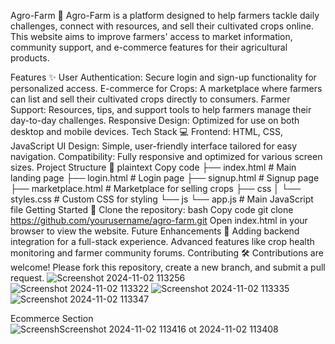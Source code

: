 Agro-Farm 🌾
Agro-Farm is a platform designed to help farmers tackle daily challenges, connect with resources, and sell their cultivated crops online. This website aims to improve farmers' access to market information, community support, and e-commerce features for their agricultural products.

Features ✨
User Authentication: Secure login and sign-up functionality for personalized access.
E-commerce for Crops: A marketplace where farmers can list and sell their cultivated crops directly to consumers.
Farmer Support: Resources, tips, and support tools to help farmers manage their day-to-day challenges.
Responsive Design: Optimized for use on both desktop and mobile devices.
Tech Stack 💻
Frontend: HTML, CSS, JavaScript
UI Design: Simple, user-friendly interface tailored for easy navigation.
Compatibility: Fully responsive and optimized for various screen sizes.
Project Structure 📂
plaintext
Copy code
├── index.html           # Main landing page
├── login.html           # Login page
├── signup.html          # Signup page
├── marketplace.html     # Marketplace for selling crops
├── css
│   └── styles.css       # Custom CSS for styling
└── js
    └── app.js           # Main JavaScript file
Getting Started 🚀
Clone the repository:
bash
Copy code
git clone https://github.com/yourusername/agro-farm.git
Open index.html in your browser to view the website.
Future Enhancements 🌱
Adding backend integration for a full-stack experience.
Advanced features like crop health monitoring and farmer community forums.
Contributing 🛠
Contributions are welcome! Please fork this repository, create a new branch, and submit a pull request.
![Screenshot 2024-11-02 113256](https://github.com/user-attachments/assets/a5108b35-c29e-4f09-95f7-c7998eadfa4c)
![Screenshot 2024-11-02 113322](https://github.com/user-attachments/assets/dfabfa05-78df-4a9f-bd4f-642952ef5edd)
![Screenshot 2024-11-02 113335](https://github.com/user-attachments/assets/3bcc189a-7194-49a9-864b-c0d080518d2d)
![Screenshot 2024-11-02 113347](https://github.com/user-attachments/assets/7139d181-f6ad-4146-9127-da4a8a30c1d0)

Ecommerce Section 
![Screensh![Screenshot 2024-11-02 113416](https://github.com/user-attachments/assets/69cdc029-a731-4954-af56-df0e1eeeacae)
ot 2024-11-02 113408](https://github.com/user-attachments/assets/1b1e5c5e-472b-4877-b8a5-902a9b50237c)



 
